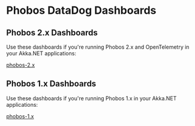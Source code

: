 # Phobos DataDog Dashboards

## Phobos 2.x Dashboards
Use these dashboards if you're running Phobos 2.x and OpenTelemetry in your Akka.NET applications:

[phobos-2.x](phobos-2.x)

## Phobos 1.x Dashboards
Use these dashboards if you're running Phobos 1.x in your Akka.NET applications:

[phobos-1.x](phobos-1.x)
